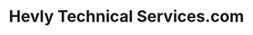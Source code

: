 ---
title: "Hevly Technical Services.com"
url: /phoenix/hevly-technical-services-com/
shop: wholesale
---